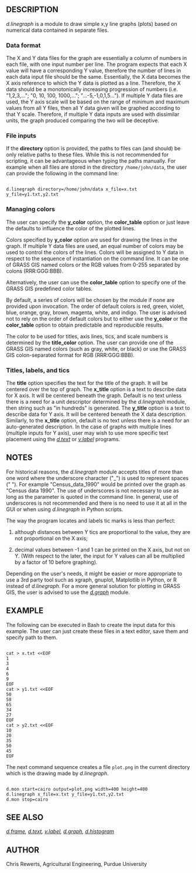 
## DESCRIPTION

*d.linegraph* is a module to draw simple x,y line graphs
(plots) based on numerical data contained in separate files.

### Data format

The X and Y data files for the graph are essentially a column of numbers in
each file, with one input number per line. The program expects that each X
value will have a corresponding Y value, therefore the number of lines in
each data input file should be the same. Essentially, the X data becomes
the X axis reference to which the Y data is plotted as a line. Therefore,
the X data should be a monotonically increasing progression of numbers (i.e.
"1,2,3,..."; "0, 10, 100, 1000,..."; "...-5,-1,0,1,5..."). If multiple Y
data files are used, the Y axis scale will be based on the range of minimum
and maximum values from all Y files, then all Y data given will be graphed
according to that Y scale. Therefore, if multiple Y data inputs are used
with dissimilar units, the graph produced comparing the two will be
deceptive.

### File inputs

If the **directory** option is provided, the paths to files can (and
should) be only relative paths to these files. While this is not recommended
for scripting, it can be advantageous when typing the paths
manually. For example when all files are stored in the directory
`/home/john/data`, the user can provide the following in the command
line:

```

d.linegraph directory=/home/john/data x_file=x.txt y_file=y1.txt,y2.txt

```

### Managing colors

The user can specify the **y\_color** option, the **color\_table**
option or just leave the defaults to influence the color of the
plotted lines.

Colors specified by **y\_color** option are used for drawing the lines
in the graph. If multiple Y data files are used, an equal number of
colors may be used to control the colors of the lines. Colors will be
assigned to Y data in respect to the sequence of instantiation on the
command line. It can be one of GRASS GIS named colors or the RGB
values from 0-255 separated by colons (RRR:GGG:BBB).

Alternatively, the user can use the **color\_table** option to specify one
of the GRASS GIS predefined color tables.

By default, a series of colors will be chosen by the module if none are
provided upon invocation. The order of default colors is red, green,
violet, blue, orange, gray, brown, magenta, white, and indigo. The user is
advised not to rely on the order of default colors but to either use the
**y\_color** or the **color\_table** option to obtain predictable and
reproducible results.

The color to be used for titles, axis lines, tics, and scale numbers
is determined by the **title\_color** option. The user can provide
one of the GRASS GIS named colors (such as gray, white, or black)
or use the GRASS GIS colon-separated format for RGB (RRR:GGG:BBB).

### Titles, labels, and tics

The **title** option specifies the text for the title of the graph.
It will be centered over the top of graph.
The **x\_title** option is a text to describe data for X axis. It will be
centered beneath the graph. Default is no text unless there is a need
for a unit descriptor determined by the *d.linegraph* module,
then string such as "in hundreds" is generated.
The **y\_title** option is a text to describe data for Y axis. It
will be centered beneath the X data description. Similarly, to the
**x\_title** option, default is no text unless there is a need for an
auto-generated description. In the case of graphs with multiple lines
(multiple inputs for Y axis), user may wish to use more specific text
placement using the *[d.text](d.text.html)* or
*[v.label](v.label.html)* programs.

## NOTES

For historical reasons, the *d.linegraph* module accepts
titles of more than one word where the underscore character ("\_")
is used to represent spaces (" "). For example "Census\_data\_1990" would be
printed over the graph as "Census data 1990". The use of underscores is not
necessary to use as long as the parameter is quoted in the command line.
In general, use of underscores is not recommended and there is no need to use
it at all in the GUI or when using *d.linegraph* in Python scripts.

The way the program locates and labels tic marks is less than perfect:

1) although distances between Y tics are proportional to the value, they are
not proportional on the X axis;

2) decimal values between -1 and 1 can be printed on the X axis, but not
on Y. (With respect to the later, the input for Y values can all be
multiplied by a factor of 10 before graphing).

Depending on the user's needs, it might be easier or more appropriate
to use a 3rd party tool such as xgraph, gnuplot, Matplotlib in Python,
or R instead of *d.linegraph*.
For a more general solution for plotting in GRASS GIS, the user is
advised to use the *[d.graph](d.graph.html)* module.

## EXAMPLE

The following can be executed in Bash to create the input data for this
example. The user can just create these files in a text editor, save
them and specify path to them.

```

cat > x.txt <<EOF
1
3
4
6
9
EOF
cat > y1.txt <<EOF
50
58
65
34
27
EOF
cat > y2.txt <<EOF
10
20
35
50
45
EOF

```

The next command sequence creates a file `plot.png` in the current
directory which is the drawing made by *d.linegraph*.

```

d.mon start=cairo output=plot.png width=400 height=400
d.linegraph x_file=x.txt y_file=y1.txt,y2.txt
d.mon stop=cairo

```

## SEE ALSO

*[d.frame](d.frame.html),
[d.text](d.text.html),
[v.label](v.label.html),
[d.graph](d.graph.html),
[d.histogram](d.histogram.html)*

## AUTHOR

Chris Rewerts, Agricultural Engineering, Purdue University
